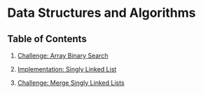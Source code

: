# Data Structures and Algorithms

## Table of Contents

1. [Challenge: Array Binary Search](code-challenges/c-sharp/array-binary-search)

2. [Implementation: Singly Linked List](https://github.com/amjcurtis/data-structures-and-algorithms/blob/linked-list/data-structures/singly-linked-list/README.md)

3. [Challenge: Merge Singly Linked Lists](code-challenges/c-sharp/LLMerge)